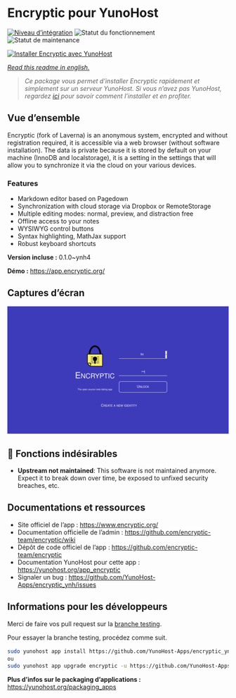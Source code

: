 <!--
N.B.: This README was automatically generated by https://github.com/YunoHost/apps/tree/master/tools/README-generator
It shall NOT be edited by hand.
-->

# Encryptic pour YunoHost

[![Niveau d’intégration](https://dash.yunohost.org/integration/encryptic.svg)](https://dash.yunohost.org/appci/app/encryptic) ![Statut du fonctionnement](https://ci-apps.yunohost.org/ci/badges/encryptic.status.svg) ![Statut de maintenance](https://ci-apps.yunohost.org/ci/badges/encryptic.maintain.svg)

[![Installer Encryptic avec YunoHost](https://install-app.yunohost.org/install-with-yunohost.svg)](https://install-app.yunohost.org/?app=encryptic)

*[Read this readme in english.](./README.md)*

> *Ce package vous permet d’installer Encryptic rapidement et simplement sur un serveur YunoHost.
Si vous n’avez pas YunoHost, regardez [ici](https://yunohost.org/#/install) pour savoir comment l’installer et en profiter.*

## Vue d’ensemble

Encryptic (fork of Laverna) is an anonymous system, encrypted and without registration required, it is accessible via a web browser (without software installation).
The data is private because it is stored by default on your machine (InnoDB and localstorage), it is a setting in the settings that will allow you to synchronize it via the cloud on your various devices.

### Features

- Markdown editor based on Pagedown
- Synchronization with cloud storage via Dropbox or RemoteStorage
- Multiple editing modes: normal, preview, and distraction free
- Offline access to your notes
- WYSIWYG control buttons
- Syntax highlighting, MathJax support
- Robust keyboard shortcuts


**Version incluse :** 0.1.0~ynh4

**Démo :** https://app.encryptic.org/

## Captures d’écran

![Capture d’écran de Encryptic](./doc/screenshots/encryptic.png)

## :red_circle: Fonctions indésirables

- **Upstream not maintained**: This software is not maintained anymore. Expect it to break down over time, be exposed to unfixed security breaches, etc.

## Documentations et ressources

* Site officiel de l’app : <https://www.encryptic.org/>
* Documentation officielle de l’admin : <https://github.com/encryptic-team/encryptic/wiki>
* Dépôt de code officiel de l’app : <https://github.com/encryptic-team/encryptic>
* Documentation YunoHost pour cette app : <https://yunohost.org/app_encryptic>
* Signaler un bug : <https://github.com/YunoHost-Apps/encryptic_ynh/issues>

## Informations pour les développeurs

Merci de faire vos pull request sur la [branche testing](https://github.com/YunoHost-Apps/encryptic_ynh/tree/testing).

Pour essayer la branche testing, procédez comme suit.

``` bash
sudo yunohost app install https://github.com/YunoHost-Apps/encryptic_ynh/tree/testing --debug
ou
sudo yunohost app upgrade encryptic -u https://github.com/YunoHost-Apps/encryptic_ynh/tree/testing --debug
```

**Plus d’infos sur le packaging d’applications :** <https://yunohost.org/packaging_apps>